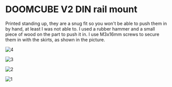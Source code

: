 # DOOMCUBE V2 DIN rail mount

Printed standing up, they are a snug fit so you won't be able to push them in by hand, at least I was not able to. I used a rubber hammer and a small piece of wood on the part to push it in.
I use M3x16mm screws to secure them in with the skirts, as shown in the picture.

![4](https://user-images.githubusercontent.com/84461303/176685904-ad7aebcd-f5a8-4cb5-a2d4-8f378ea88d15.jpg)

![3](https://user-images.githubusercontent.com/84461303/176685903-6d59bd84-e844-4517-9e17-87657742c344.jpg)

![2](https://user-images.githubusercontent.com/84461303/176685897-b9f3e4f1-559b-4020-9a35-fee1e6f8b1bd.jpg)

![1](https://user-images.githubusercontent.com/84461303/176685892-c01106d1-be04-4092-b208-0215dd953b84.jpg)



